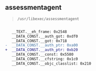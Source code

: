 ## assessmentagent

> `/usr/libexec/assessmentagent`

```diff

   __TEXT.__eh_frame: 0x2548
   __DATA_CONST.__auth_got: 0xdf0
   __DATA_CONST.__got: 0x718
-  __DATA_CONST.__auth_ptr: 0xa00
+  __DATA_CONST.__auth_ptr: 0xb20
   __DATA_CONST.__const: 0x5580
   __DATA_CONST.__cfstring: 0x1c0
   __DATA_CONST.__objc_classlist: 0x210

```
